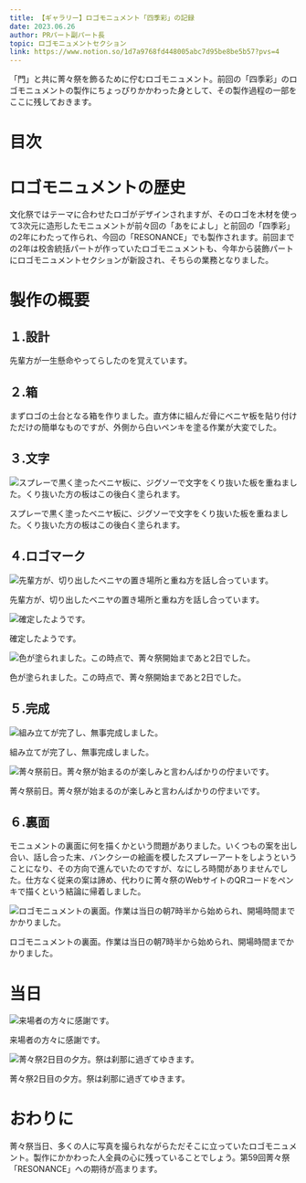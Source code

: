 ```yaml
---
title: 【ギャラリー】ロゴモニュメント「四季彩」の記録
date: 2023.06.26
author: PRパート副パート長
topic: ロゴモニュメントセクション
link: https://www.notion.so/1d7a9768fd448005abc7d95be8be5b57?pvs=4
---
```


「門」と共に菁々祭を飾るために佇むロゴモニュメント。前回の「四季彩」のロゴモニュメントの製作にちょっぴりかかわった身として、その製作過程の一部をここに残しておきます。

# 目次

# ロゴモニュメントの歴史

文化祭ではテーマに合わせたロゴがデザインされますが、そのロゴを木材を使って3次元に造形したモニュメントが前々回の「あをによし」と前回の「四季彩」の2年にわたって作られ、今回の「RESONANCE」でも製作されます。前回までの2年は校舎統括パートが作っていたロゴモニュメントも、今年から装飾パートにロゴモニュメントセクションが新設され、そちらの業務となりました。

# 製作の概要

## １.設計

先輩方が一生懸命やってらしたのを覚えています。

## ２.箱

まずロゴの土台となる箱を作りました。直方体に組んだ骨にベニヤ板を貼り付けただけの簡単なものですが、外側から白いペンキを塗る作業が大変でした。

## ３.文字

![スプレーで黒く塗ったベニヤ板に、ジグソーで文字をくり抜いた板を重ねました。くり抜いた方の板はこの後白く塗られます。](image.webp)

スプレーで黒く塗ったベニヤ板に、ジグソーで文字をくり抜いた板を重ねました。くり抜いた方の板はこの後白く塗られます。

## ４.ロゴマーク

![先輩方が、切り出したベニヤの置き場所と重ね方を話し合っています。](image%201.webp)

先輩方が、切り出したベニヤの置き場所と重ね方を話し合っています。

![確定したようです。](image%202.webp)

確定したようです。

![色が塗られました。この時点で、菁々祭開始まであと2日でした。](image%203.webp)

色が塗られました。この時点で、菁々祭開始まであと2日でした。

## ５.完成

![組み立てが完了し、無事完成しました。](image%204.webp)

組み立てが完了し、無事完成しました。

![菁々祭前日。菁々祭が始まるのが楽しみと言わんばかりの佇まいです。](image%205.webp)

菁々祭前日。菁々祭が始まるのが楽しみと言わんばかりの佇まいです。

## ６.裏面

モニュメントの裏面に何を描くかという問題がありました。いくつもの案を出し合い、話し合った末、バンクシーの絵画を模したスプレーアートをしようということになり、その方向で進んでいたのですが、なにしろ時間がありませんでした。仕方なく従来の案は諦め、代わりに菁々祭のWebサイトのQRコードをペンキで描くという結論に帰着しました。

![ロゴモニュメントの裏面。作業は当日の朝7時半から始められ、開場時間までかかりました。](image%206.webp)

ロゴモニュメントの裏面。作業は当日の朝7時半から始められ、開場時間までかかりました。

# 当日

![来場者の方々に感謝です。](image%207.webp)

来場者の方々に感謝です。

![菁々祭2日目の夕方。祭は刹那に過ぎてゆきます。](image%208.webp)

菁々祭2日目の夕方。祭は刹那に過ぎてゆきます。

# おわりに

菁々祭当日、多くの人に写真を撮られながらただそこに立っていたロゴモニュメント。製作にかかわった人全員の心に残っていることでしょう。第59回菁々祭「RESONANCE」への期待が高まります。
